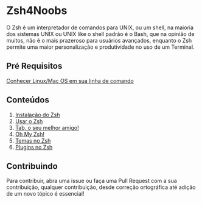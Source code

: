 # Zsh4Noobs

O Zsh é um interpretador de comandos para UNIX, ou um shell, na maioria dos sistemas UNIX ou UNIX like o shell padrão é o Bash, que na opinião de muitos, não é o mais prazeroso para usuários avançados,  enquanto o Zsh permite uma maior personalização e produtividade no uso de um Terminal.

## Pré Requisitos

[Conhecer Linux/Mac OS em sua linha de comando](https://github.com/lucashe4rt/linux4noobs)

## Conteúdos

1. [Instalação do Zsh](contents/instalacao/README.md)
2. [Usar o Zsh](contents/usando-zsh/README.md)
3. [Tab, o seu melhor amigo!](contents/tab/README.md)
4. [Oh My Zsh!](contents/ohmyzsh/README.md)
5. [Temas no Zsh](contents/temas/README.md)
6. [Plugins no Zsh](contents/plugins/README.md)

## Contribuindo

Para contribuir, abra uma issue ou faça uma Pull Request com a sua contribuição, qualquer contribuição, desde correção ortográfica até adição de um novo tópico é essencial!

